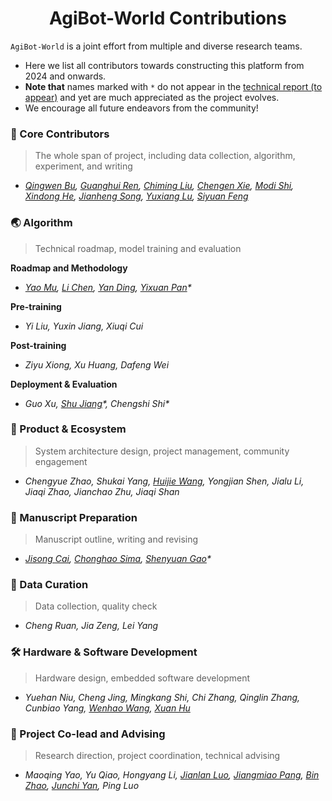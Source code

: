 <div align="center">

# AgiBot-World Contributions

</div>

`AgiBot-World` is a joint effort from multiple and diverse research teams. 

- Here we list all contributors towards constructing this platform from 2024 and onwards.
- **Note that** names marked with `*` do not appear in the [technical report (to appear)]() and yet are much appreciated as the project evolves.
- We encourage all future endeavors from the community!

### 🌟 Core Contributors
> The whole span of project, including data collection, algorithm, experiment, and writing

 - *[Qingwen Bu](https://scholar.google.com/citations?user=-JCRysgAAAAJ&hl=zh-CN), [Guanghui Ren](https://scholar.google.com/citations?hl=zh-CN&user=oqN1dA8AAAAJ), [Chiming Liu](https://scholar.google.co.uk/citations?user=VuL0zQkAAAAJ&hl=en), [Chengen Xie](https://scholar.google.com/citations?hl=zh-CN&user=-Sk1x_gAAAAJ), [Modi Shi](https://github.com/ModiShi), [Xindong He](https://scholar.google.com/citations?view_op=list_works&hl=en&user=YAuiW5MAAAAJ), [Jianheng Song](https://github.com/JianJianHeng), [Yuxiang Lu](https://scholar.google.com/citations?hl=zh-CN&user=7m-TOp8AAAAJ), [Siyuan Feng](https://github.com/Eralien)* 


### 🌏 Algorithm
> Technical roadmap, model training and evaluation<br>

**Roadmap and Methodology** <br>
- *[Yao Mu](https://yaomarkmu.github.io/), [Li Chen](https://ilnehc.github.io/), [Yan Ding](https://yding25.com/), [Yixuan Pan](https://lzpyx.github.io/)\** <br>
  
**Pre-training** <br>
- *Yi Liu, Yuxin Jiang, Xiuqi Cui* <br>

**Post-training** <br>
- *Ziyu Xiong, Xu Huang, Dafeng Wei* <br>

**Deployment & Evaluation** <br>
- *Guo Xu, [Shu Jiang](https://scholar.google.com.hk/citations?user=oPZpk1oAAAAJ&hl=zh-CN)\*, Chengshi Shi\** <br>

### 💫 Product & Ecosystem
> System architecture design, project management, community engagement
- *Chengyue Zhao, Shukai Yang, [Huijie Wang](https://faikit.github.io/), Yongjian Shen, Jialu Li, Jiaqi Zhao, Jianchao Zhu, Jiaqi Shan*

### 📖 Manuscript Preparation
> Manuscript outline, writing and revising
- *[Jisong Cai](https://scholar.google.com/citations?hl=zh-CN&user=dTrpq94AAAAJ), [Chonghao Sima](https://scholar.google.com/citations?user=dgYJ6esAAAAJ), [Shenyuan Gao](https://scholar.google.com/citations?user=hZtOnecAAAAJ)\**

### 🦾 Data Curation
> Data collection, quality check
- *Cheng Ruan, Jia Zeng, Lei Yang*

### 🛠️ Hardware & Software Development
> Hardware design, embedded software development
- *Yuehan Niu, Cheng Jing, Mingkang Shi, Chi Zhang, Qinglin Zhang, Cunbiao Yang, [Wenhao Wang](https://hao-starrr.github.io/), [Xuan Hu](https://github.com/huxuan)*

### 🚀 Project Co-lead and Advising
> Research direction, project coordination, technical advising
- *Maoqing Yao, Yu Qiao, Hongyang Li, [Jianlan Luo](https://scholar.google.co.uk/citations?user=SJoRNbYAAAAJ&hl=en&oi=ao), [Jiangmiao Pang](https://scholar.google.co.uk/citations?user=ssSfKpAAAAAJ&hl=en&oi=ao), [Bin Zhao](https://scholar.google.com/citations?user=DQB0hqwAAAAJ), [Junchi Yan](https://scholar.google.co.uk/citations?user=ga230VoAAAAJ&hl=en&oi=ao), Ping Luo*
